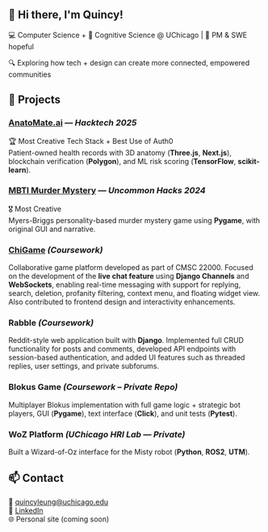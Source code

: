 ## 👋 Hi there, I'm Quincy!
💻 Computer Science + 🧠 Cognitive Science @ UChicago | 📌 PM & SWE hopeful

🔍 Exploring how tech + design can create more connected, empowered communities

## 🚀 Projects

### [AnatoMate.ai](https://github.com/rajashekarcs2023/anatomy-dr) — *Hacktech 2025*
🏆 Most Creative Tech Stack + Best Use of Auth0  
Patient-owned health records with 3D anatomy (**Three.js**, **Next.js**), blockchain verification (**Polygon**), and ML risk scoring (**TensorFlow**, **scikit-learn**).

### [MBTI Murder Mystery](https://github.com/johnz4021/mbtimystery) — *Uncommon Hacks 2024*
🎖️ Most Creative  
Myers-Briggs personality-based murder mystery game using **Pygame**, with original GUI and narrative.

### [ChiGame](https://github.com/uchicago-cs/chigame) *(Coursework)*
Collaborative game platform developed as part of CMSC 22000. Focused on the development of the **live chat feature** using **Django Channels** and **WebSockets**, enabling real-time messaging with support for replying, search, deletion, profanity filtering, context menu, and floating widget view. Also contributed to frontend design and interactivity enhancements.

### Rabble *(Coursework)*
Reddit-style web application built with **Django**. Implemented full CRUD functionality for posts and comments, developed API endpoints with session-based authentication, and added UI features such as threaded replies, user settings, and private subforums.

### Blokus Game *(Coursework – Private Repo)*
Multiplayer Blokus implementation with full game logic + strategic bot players, GUI (**Pygame**), text interface (**Click**), and unit tests (**Pytest**).

### WoZ Platform *(UChicago HRI Lab — Private)*
Built a Wizard-of-Oz interface for the Misty robot (**Python**, **ROS2**, **UTM**).

## 📫 Contact
📧 quincyleung@uchicago.edu  
🔗 [LinkedIn](https://linkedin.com/in/quincy-leung-tsz-long)  
🌐 Personal site (coming soon)
